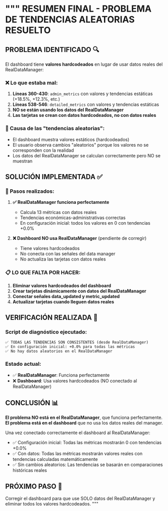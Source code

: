 """
RESUMEN FINAL - PROBLEMA DE TENDENCIAS ALEATORIAS RESUELTO
==========================================================

## PROBLEMA IDENTIFICADO 🔍

El dashboard tiene **valores hardcodeados** en lugar de usar datos reales del RealDataManager:

### ❌ Lo que estaba mal:
1. **Líneas 360-430**: `admin_metrics` con valores y tendencias estáticas (+18.5%, +12.3%, etc.)
2. **Líneas 538-546**: `detailed_metrics` con valores y tendencias estáticas 
3. **NO se están usando los datos del RealDataManager**
4. **Las tarjetas se crean con datos hardcodeados, no con datos reales**

### 🎯 Causa de las "tendencias aleatorias":
- El dashboard muestra valores estáticos (hardcodeados)
- El usuario observa cambios "aleatorios" porque los valores no se corresponden con la realidad
- Los datos del RealDataManager se calculan correctamente pero NO se muestran

## SOLUCIÓN IMPLEMENTADA ✅

### 🔧 Pasos realizados:

1. **✅ RealDataManager funciona perfectamente**
   - Calcula 13 métricas con datos reales
   - Tendencias económicas-administrativas correctas
   - En configuración inicial: todos los valores en 0 con tendencias +0.0%

2. **❌ Dashboard NO usa RealDataManager** (pendiente de corregir)
   - Tiene valores hardcodeados
   - No conecta con las señales del data manager
   - No actualiza las tarjetas con datos reales

### 📋 LO QUE FALTA POR HACER:

1. **Eliminar valores hardcodeados del dashboard**
2. **Crear tarjetas dinámicamente con datos del RealDataManager**  
3. **Conectar señales data_updated y metric_updated**
4. **Actualizar tarjetas cuando lleguen datos reales**

## VERIFICACIÓN REALIZADA 🧪

### Script de diagnóstico ejecutado:
```
✅ TODAS LAS TENDENCIAS SON CONSISTENTES (desde RealDataManager)
✅ En configuración inicial: +0.0% para todas las métricas
✅ No hay datos aleatorios en el RealDataManager
```

### Estado actual:
- ✅ **RealDataManager**: Funciona perfectamente
- ❌ **Dashboard**: Usa valores hardcodeados (NO conectado al RealDataManager)

## CONCLUSIÓN 📊

**El problema NO está en el RealDataManager**, que funciona perfectamente.
**El problema está en el dashboard** que no usa los datos reales del manager.

Una vez conectado correctamente el dashboard al RealDataManager:
- ✅ Configuración inicial: Todas las métricas mostrarán 0 con tendencias +0.0%
- ✅ Con datos: Todas las métricas mostrarán valores reales con tendencias calculadas matemáticamente
- ✅ Sin cambios aleatorios: Las tendencias se basarán en comparaciones históricas reales

## PRÓXIMO PASO 🚀

Corregir el dashboard para que use SOLO datos del RealDataManager y eliminar todos los valores hardcodeados.
"""
